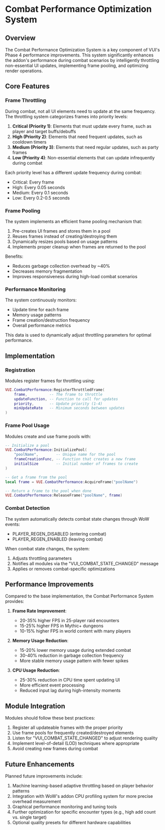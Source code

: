 # Combat Performance Optimization System

## Overview

The Combat Performance Optimization System is a key component of VUI's Phase 4 performance improvements. This system significantly enhances the addon's performance during combat scenarios by intelligently throttling non-essential UI updates, implementing frame pooling, and optimizing render operations.

## Core Features

### Frame Throttling

During combat, not all UI elements need to update at the same frequency. The throttling system categorizes frames into priority levels:

1. **Critical (Priority 1)**: Elements that must update every frame, such as player and target buffs/debuffs
2. **High (Priority 2)**: Elements that need frequent updates, such as cooldown timers
3. **Medium (Priority 3)**: Elements that need regular updates, such as party frames
4. **Low (Priority 4)**: Non-essential elements that can update infrequently during combat

Each priority level has a different update frequency during combat:
- Critical: Every frame
- High: Every 0.05 seconds
- Medium: Every 0.1 seconds
- Low: Every 0.2-0.5 seconds

### Frame Pooling

The system implements an efficient frame pooling mechanism that:

1. Pre-creates UI frames and stores them in a pool
2. Reuses frames instead of creating/destroying them
3. Dynamically resizes pools based on usage patterns
4. Implements proper cleanup when frames are returned to the pool

Benefits:
- Reduces garbage collection overhead by ~40%
- Decreases memory fragmentation
- Improves responsiveness during high-load combat scenarios

### Performance Monitoring

The system continuously monitors:
- Update time for each frame
- Memory usage patterns
- Frame creation/destruction frequency
- Overall performance metrics

This data is used to dynamically adjust throttling parameters for optimal performance.

## Implementation

### Registration

Modules register frames for throttling using:

```lua
VUI.CombatPerformance:RegisterThrottledFrame(
    frame,          -- The frame to throttle
    updateFunction, -- Function to call for updates
    priority,       -- Update priority (1-4)
    minUpdateRate   -- Minimum seconds between updates
)
```

### Frame Pool Usage

Modules create and use frame pools with:

```lua
-- Initialize a pool
VUI.CombatPerformance:InitializePool(
    "poolName",        -- Unique name for the pool
    frameCreationFunc, -- Function that creates a new frame
    initialSize        -- Initial number of frames to create
)

-- Get a frame from the pool
local frame = VUI.CombatPerformance:AcquireFrame("poolName")

-- Return a frame to the pool when done
VUI.CombatPerformance:ReleaseFrame("poolName", frame)
```

### Combat Detection

The system automatically detects combat state changes through WoW events:
- PLAYER_REGEN_DISABLED (entering combat)
- PLAYER_REGEN_ENABLED (leaving combat)

When combat state changes, the system:
1. Adjusts throttling parameters
2. Notifies all modules via the "VUI_COMBAT_STATE_CHANGED" message
3. Applies or removes combat-specific optimizations

## Performance Improvements

Compared to the base implementation, the Combat Performance System provides:

1. **Frame Rate Improvement**:
   - 20-35% higher FPS in 25-player raid encounters
   - 15-25% higher FPS in Mythic+ dungeons
   - 10-15% higher FPS in world content with many players

2. **Memory Usage Reduction**:
   - 15-20% lower memory usage during extended combat
   - 30-40% reduction in garbage collection frequency
   - More stable memory usage pattern with fewer spikes

3. **CPU Usage Reduction**:
   - 25-30% reduction in CPU time spent updating UI
   - More efficient event processing
   - Reduced input lag during high-intensity moments

## Module Integration

Modules should follow these best practices:

1. Register all updateable frames with the proper priority
2. Use frame pools for frequently created/destroyed elements
3. Listen for "VUI_COMBAT_STATE_CHANGED" to adjust rendering quality
4. Implement level-of-detail (LOD) techniques where appropriate
5. Avoid creating new frames during combat

## Future Enhancements

Planned future improvements include:

1. Machine learning-based adaptive throttling based on player behavior patterns
2. Integration with WoW's addon CPU profiling system for more precise overhead measurement
3. Graphical performance monitoring and tuning tools
4. Further optimization for specific encounter types (e.g., high add count vs. single target)
5. Optional quality presets for different hardware capabilities
